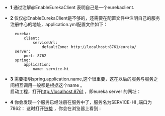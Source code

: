 - **1** 通过注解@EnableEurekaClient 表明自己是一个eurekaclient.

- **2**
  仅仅@EnableEurekaClient是不够的，还需要在配置文件中注明自己的服务注册中心的地址，application.yml配置文件如下：

        eureka: 
            client: 
                serviceUrl: 
                    defaultZone: http://localhost:8761/eureka/ 
        server: 
            port: 8762 
        spring: 
            application: 
                name: service-hi


- **3**
  需要指明spring.application.name,这个很重要，这在以后的服务与服务之间相互调用一般都是根据这个name
  。  
  启动工程，打开[http://localhost:8761](http://localhost:8761/)
  ，即eureka server 的网址：

- **4** 你会发现一个服务已经注册在服务中了，服务名为SERVICE-HI ,端口为7862：
        这时打开[链接](http://localhost:8762/hi?name=forezp) ，你会在浏览器上看到 :



